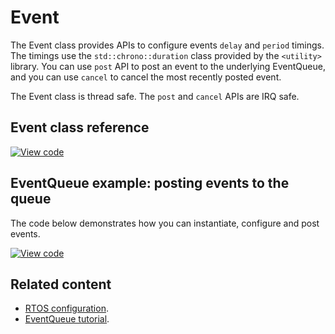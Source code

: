 # Event

The Event class provides APIs to configure events `delay` and `period` timings. The timings use the `std::chrono::duration` class provided by the `<utility>` library. You can use `post` API to post an event to the underlying EventQueue, and you can use `cancel` to cancel the most recently posted event.

The Event class is thread safe. The `post` and `cancel` APIs are IRQ safe.

## Event class reference

[![View code](https://www.mbed.com/embed/?type=library)](https://os.mbed.com/docs/mbed-os/v6.16/mbed-os-api-doxy/classevents_1_1_event_3_01void_07_arg_ts_8_8_8_08_4.html)

## EventQueue example: posting events to the queue

The code below demonstrates how you can instantiate, configure and post events.

[![View code](https://www.mbed.com/embed/?url=https://github.com/ARMmbed/mbed-os-snippet-Events_ex_1/tree/v6.7)](https://github.com/ARMmbed/mbed-os-snippet-Events_ex_1/blob/v6.7/main.cpp)

## Related content

- [RTOS configuration](../apis/scheduling-options-and-config.html).
- [EventQueue tutorial](../apis/scheduling-tutorials.html).
